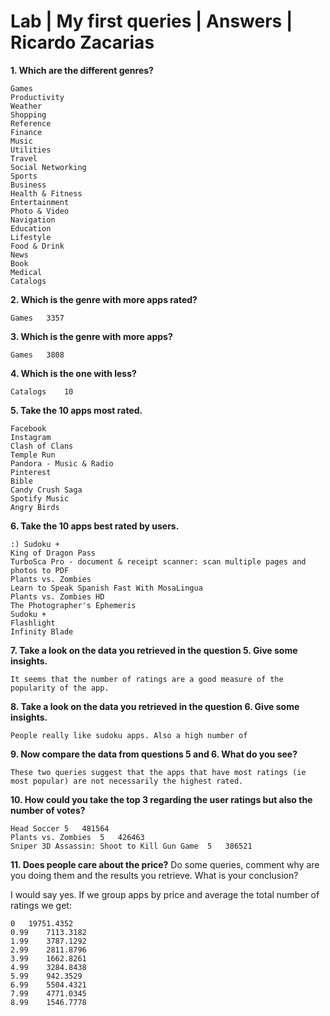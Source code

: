 # Lab | My first queries | Answers | Ricardo Zacarias

**1. Which are the different genres?**

	Games
	Productivity
	Weather
	Shopping
	Reference
	Finance
	Music
	Utilities
	Travel
	Social Networking
	Sports
	Business
	Health & Fitness
	Entertainment
	Photo & Video
	Navigation
	Education
	Lifestyle
	Food & Drink
	News
	Book
	Medical
	Catalogs


**2. Which is the genre with more apps rated?**

	Games	3357


**3. Which is the genre with more apps?**

	Games	3808


**4. Which is the one with less?**

	Catalogs	10


**5. Take the 10 apps most rated.**

	Facebook
	Instagram
	Clash of Clans
	Temple Run
	Pandora - Music & Radio
	Pinterest
	Bible
	Candy Crush Saga
	Spotify Music
	Angry Birds


**6. Take the 10 apps best rated by users.**

	:) Sudoku +
	King of Dragon Pass
	TurboSca Pro - document & receipt scanner: scan multiple pages and photos to PDF
	Plants vs. Zombies
	Learn to Speak Spanish Fast With MosaLingua
	Plants vs. Zombies HD
	The Photographer's Ephemeris
	Sudoku +
	Flashlight 
	Infinity Blade


**7. Take a look on the data you retrieved in the question 5. Give some insights.**

	It seems that the number of ratings are a good measure of the popularity of the app. 


**8. Take a look on the data you retrieved in the question 6. Give some insights.**

	People really like sudoku apps. Also a high number of 


**9. Now compare the data from questions 5 and 6. What do you see?**

	These two queries suggest that the apps that have most ratings (ie most popular) are not necessarily the highest rated.


**10. How could you take the top 3 regarding the user ratings but also the number of votes?**

	Head Soccer	5	481564
	Plants vs. Zombies	5	426463
	Sniper 3D Assassin: Shoot to Kill Gun Game	5	386521


**11. Does people care about the price?** Do some queries, comment why are you doing them and the results you retrieve. What is your conclusion?

I would say yes. If we group apps by price and average the total number of ratings we get:

	0	19751.4352
	0.99	7113.3182
	1.99	3787.1292
	2.99	2811.8796
	3.99	1662.8261
	4.99	3284.8438
	5.99	942.3529
	6.99	5504.4321
	7.99	4771.0345
	8.99	1546.7778
